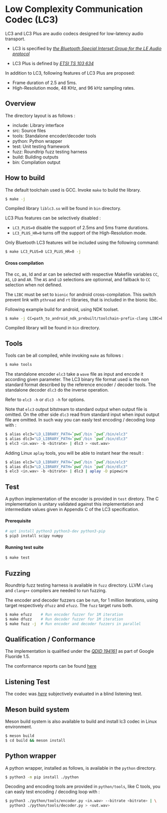 # Low Complexity Communication Codec (LC3)

LC3 and LC3 Plus are audio codecs designed for low-latency audio transport.

- LC3 is specified by [_the Bluetooth Special Interset Group for the LE Audio
  protocol_](https://www.bluetooth.org/DocMan/handlers/DownloadDoc.ashx?doc_id=502107&vId=542963)

- LC3 Plus is defined by [_ETSI TS 103 634_](https://www.etsi.org/deliver/etsi_ts/103600_103699/103634/01.04.01_60/ts_103634v010401p.pdf)

In addition to LC3, following features of LC3 Plus are proposed:
- Frame duration of 2.5 and 5ms.
- High-Resolution mode, 48 KHz, and 96 kHz sampling rates.

## Overview

The directory layout is as follows :
- include:      Library interface
- src:          Source files
- tools:        Standalone encoder/decoder tools
- python:       Python wrapper
- test:         Unit testing framework
- fuzz:         Roundtrip fuzz testing harness
- build:        Building outputs
- bin:          Compilation output

## How to build

The default toolchain used is GCC. Invoke `make` to build the library.

```sh
$ make -j
```

Compiled library `liblc3.so` will be found in `bin` directory.

LC3 Plus features can be selectively disabled :
- `LC3_PLUS=0` disable the support of 2.5ms and 5ms frame durations.
- `LC3_PLUS_HR=0` turns off the support of the High-Resolution mode.

Only Bluetooth LC3 features will be included using the following command:

```sh
$ make LC3_PLUS=0 LC3_PLUS_HR=0 -j
```

#### Cross compilation

The cc, as, ld and ar can be selected with respective Makefile variables `CC`,
`AS`, `LD` and `AR`. The `AS` and `LD` selections are optionnal, and fallback
to `CC` selection when not defined.

The `LIBC` must be set to `bionic` for android cross-compilation. This switch
prevent link with `pthread` and `rt` libraries, that is included in the
bionic libc.

Following example build for android, using NDK toolset.

```sh
$ make -j CC=path_to_android_ndk_prebuilt/toolchain-prefix-clang LIBC=bionic
```

Compiled library will be found in `bin` directory.

## Tools

Tools can be all compiled, while invoking `make` as follows :

```sh
$ make tools
```

The standalone encoder `elc3` take a `wave` file as input and encode it
according given parameter. The LC3 binary file format used is the non
standard format described by the reference encoder / decoder tools.
The standalone decoder `dlc3` do the inverse operation.

Refer to `elc3 -h` or `dlc3 -h` for options.

Note that `elc3` output bitstream to standard output when output file is
omitted. On the other side `dlc3` read from standard input when input output
file are omitted.
In such way you can easly test encoding / decoding loop with :

```sh
$ alias elc3="LD_LIBRARY_PATH=`pwd`/bin `pwd`/bin/elc3"
$ alias dlc3="LD_LIBRARY_PATH=`pwd`/bin `pwd`/bin/dlc3"
$ elc3 <in.wav> -b <bitrate> | dlc3 > <out.wav>
```

Adding Linux `aplay` tools, you will be able to instant hear the result :

```sh
$ alias elc3="LD_LIBRARY_PATH=`pwd`/bin `pwd`/bin/elc3"
$ alias dlc3="LD_LIBRARY_PATH=`pwd`/bin `pwd`/bin/dlc3"
$ elc3 <in.wav> -b <bitrate> | dlc3 | aplay -D pipewire
```

## Test

A python implementation of the encoder is provided in `test` diretory.
The C implementation is unitary validated against this implementation and
intermediate values given in Appendix C of the LC3 specification.

#### Prerequisite

```sh
# apt install python3 python3-dev python3-pip
$ pip3 install scipy numpy
```

#### Running test suite

```sh
$ make test
```

## Fuzzing

Roundtrip fuzz testing harness is available in `fuzz` directory.
LLVM `clang` and `clang++` compilers are needed to run fuzzing.

The encoder and decoder fuzzers can be run, for 1 million iterations, using
target respectively `dfuzz` and `efuzz`. The `fuzz` target runs both.

```sh
$ make efuzz    # Run encoder fuzzer for 1M iteration
$ make dfuzz    # Run decoder fuzzer for 1M iteration
$ make fuzz -j  # Run encoder and decoder fuzzers in parallel
```

## Qualification / Conformance

The implementation is qualified under the [_QDID 194161_](https://launchstudio.bluetooth.com/ListingDetails/160904) as part of Google Fluoride 1.5.

The conformance reports can be found [here](conformance/README.md)

## Listening Test

The codec was [_here_](https://hydrogenaud.io/index.php/topic,122575.0.html)
subjectively evaluated in a blind listening test.


## Meson build system

Meson build system is also available to build and install lc3 codec in Linux
environment.

```sh
$ meson build
$ cd build && meson install
```

## Python wrapper

A python wrapper, installed as follows, is available in the `python` directory.

```sh
$ python3 -m pip install ./python
```

Decoding and encoding tools are provided in `python/tools`, like C tools,
you can easly test encoding / decoding loop with :

```sh
$ python3 ./python/tools/encoder.py <in.wav> --bitrate <bitrate> | \
  python3 ./python/tools/decoder.py > <out.wav>
```
